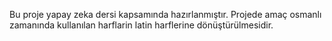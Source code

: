 Bu proje yapay zeka dersi kapsamında hazırlanmıştır. Projede amaç osmanlı zamanında kullanılan harflarin latin harflerine dönüştürülmesidir.

